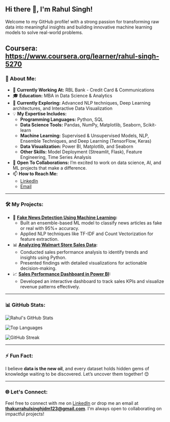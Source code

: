 ## Hi there 👋, I'm Rahul Singh!

Welcome to my GitHub profile! with a strong passion for transforming raw data into meaningful insights and building innovative machine learning models to solve real-world problems.

Coursera: https://www.coursera.org/learner/rahul-singh-5270
---

### 🌟 About Me:
- 🔭 **Currently Working At:** RBL Bank - Credit Card & Communications
- 🎓 **Education:** MBA in Data Science & Analytics
- 🌱 **Currently Exploring:** Advanced NLP techniques, Deep Learning architectures, and Interactive Data Visualization
- 💡 **My Expertise Includes:**
  - **Programming Languages:** Python, SQL
  - **Data Science Tools:** Pandas, NumPy, Matplotlib, Seaborn, Scikit-learn
  - **Machine Learning:** Supervised & Unsupervised Models, NLP, Ensemble Techniques, and Deep Learning (TensorFlow, Keras)
  - **Data Visualization:** Power BI, Matplotlib, and Seaborn
  - **Other Skills:** Model Deployment (Streamlit, Flask), Feature Engineering, Time Series Analysis
- 🤝 **Open To Collaborations:** I’m excited to work on data science, AI, and ML projects that make a difference.
- 📫 **How to Reach Me:** 
  - [LinkedIn](https://www.linkedin.com/in/rahul-singh-583a3619b/)
  - [Email](mailto:thakurrahulsinghjdm123@gmail.com)

---

### 🛠️ My Projects:
- 🚀 **[Fake News Detection Using Machine Learning](https://github.com/RahulSingh8080/Fake-News-Prediction-using-Machine-Learning):**
   - Built an ensemble-based ML model to classify news articles as fake or real with 95%+ accuracy.
   - Applied NLP techniques like TF-IDF and Count Vectorization for feature extraction.
- 📊 **[Analyzing Walmart Store Sales Data](https://github.com/RahulSingh8080/Analyzing-Walmart-Store-Sales-Data):**
   - Conducted sales performance analysis to identify trends and insights using Python.
   - Presented findings with detailed visualizations for actionable decision-making.
- 📈 **[Sales Performance Dashboard in Power BI](https://github.com/RahulSingh8080/Sales-Performance-Analysis-Dashboard_Power-BI):**
   - Developed an interactive dashboard to track sales KPIs and visualize revenue patterns effectively.

---

### 📊 GitHub Stats:
![Rahul's GitHub Stats](https://github-readme-stats.vercel.app/api?username=RahulSingh8080&show_icons=true&theme=radical&count_private=true&hide=stars,issues)

![Top Languages](https://github-readme-stats.vercel.app/api/top-langs/?username=RahulSingh8080&layout=compact&theme=radical&langs_count=8)

![GitHub Streak](https://github-readme-streak-stats.herokuapp.com/?user=RahulSingh8080&theme=radical)

---

### ⚡ Fun Fact:
I believe **data is the new oil**, and every dataset holds hidden gems of knowledge waiting to be discovered. Let’s uncover them together! 😊

---

### 🌐 Let's Connect:
Feel free to connect with me on [LinkedIn](https://www.linkedin.com/in/rahul-singh-583a3619b/) or drop me an email at **[thakurrahulsinghjdm123@gmail.com](mailto:thakurrahulsinghjdm123@gmail.com)**. I'm always open to collaborating on impactful projects!
